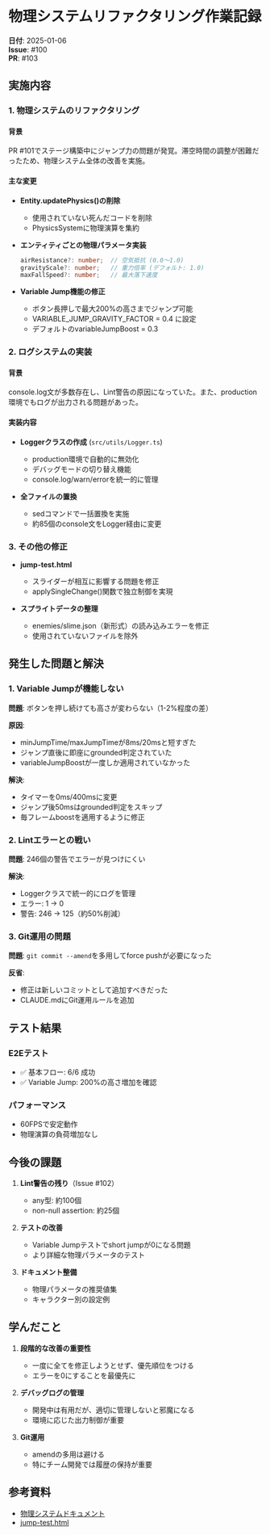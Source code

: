 # 物理システムリファクタリング作業記録

**日付**: 2025-01-06  
**Issue**: #100  
**PR**: #103  

## 実施内容

### 1. 物理システムのリファクタリング
#### 背景
PR #101でステージ構築中にジャンプ力の問題が発覚。滞空時間の調整が困難だったため、物理システム全体の改善を実施。

#### 主な変更
- **Entity.updatePhysics()の削除**
  - 使用されていない死んだコードを削除
  - PhysicsSystemに物理演算を集約

- **エンティティごとの物理パラメータ実装**
  ```typescript
  airResistance?: number;  // 空気抵抗 (0.0～1.0)
  gravityScale?: number;   // 重力倍率 (デフォルト: 1.0)
  maxFallSpeed?: number;   // 最大落下速度
  ```

- **Variable Jump機能の修正**
  - ボタン長押しで最大200%の高さまでジャンプ可能
  - VARIABLE_JUMP_GRAVITY_FACTOR = 0.4 に設定
  - デフォルトのvariableJumpBoost = 0.3

### 2. ログシステムの実装
#### 背景
console.log文が多数存在し、Lint警告の原因になっていた。また、production環境でもログが出力される問題があった。

#### 実装内容
- **Loggerクラスの作成** (`src/utils/Logger.ts`)
  - production環境で自動的に無効化
  - デバッグモードの切り替え機能
  - console.log/warn/errorを統一的に管理

- **全ファイルの置換**
  - sedコマンドで一括置換を実施
  - 約85個のconsole文をLogger経由に変更

### 3. その他の修正
- **jump-test.html**
  - スライダーが相互に影響する問題を修正
  - applySingleChange()関数で独立制御を実現

- **スプライトデータの整理**
  - enemies/slime.json（新形式）の読み込みエラーを修正
  - 使用されていないファイルを除外

## 発生した問題と解決

### 1. Variable Jumpが機能しない
**問題**: ボタンを押し続けても高さが変わらない（1-2%程度の差）

**原因**: 
- minJumpTime/maxJumpTimeが8ms/20msと短すぎた
- ジャンプ直後に即座にgrounded判定されていた
- variableJumpBoostが一度しか適用されていなかった

**解決**:
- タイマーを0ms/400msに変更
- ジャンプ後50msはgrounded判定をスキップ
- 毎フレームboostを適用するように修正

### 2. Lintエラーとの戦い
**問題**: 246個の警告でエラーが見つけにくい

**解決**:
- Loggerクラスで統一的にログを管理
- エラー: 1 → 0
- 警告: 246 → 125（約50%削減）

### 3. Git運用の問題
**問題**: `git commit --amend`を多用してforce pushが必要になった

**反省**: 
- 修正は新しいコミットとして追加すべきだった
- CLAUDE.mdにGit運用ルールを追加

## テスト結果

### E2Eテスト
- ✅ 基本フロー: 6/6 成功
- ✅ Variable Jump: 200%の高さ増加を確認

### パフォーマンス
- 60FPSで安定動作
- 物理演算の負荷増加なし

## 今後の課題

1. **Lint警告の残り**（Issue #102）
   - any型: 約100個
   - non-null assertion: 約25個

2. **テストの改善**
   - Variable Jumpテストでshort jumpが0になる問題
   - より詳細な物理パラメータのテスト

3. **ドキュメント整備**
   - 物理パラメータの推奨値集
   - キャラクター別の設定例

## 学んだこと

1. **段階的な改善の重要性**
   - 一度に全てを修正しようとせず、優先順位をつける
   - エラーを0にすることを最優先に

2. **デバッグログの管理**
   - 開発中は有用だが、適切に管理しないと邪魔になる
   - 環境に応じた出力制御が重要

3. **Git運用**
   - amendの多用は避ける
   - 特にチーム開発では履歴の保持が重要

## 参考資料
- [物理システムドキュメント](../docs/development/physics-system.md)
- [jump-test.html](http://localhost:3000/jump-test.html)